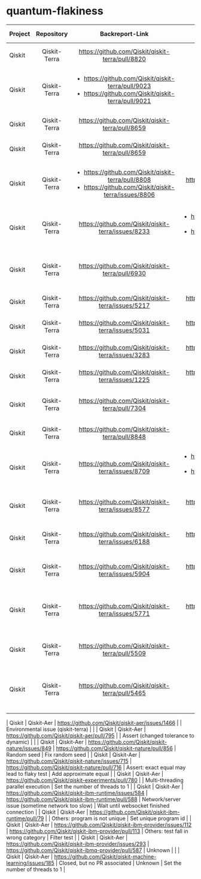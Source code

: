 # quantum-flakiness
| Project |  Repository  |               Backreport-Link                    |  Fix-Link | Categories-of-Flaky-Test |      Categories-of-Fix            |
| :---    |    :---:     |                       :---:                      |  :---:    |       :---:              |              :---:                |
| Qiskit  | Qiskit-Terra | https://github.com/Qiskit/qiskit-terra/pull/8820 |           |   Random seed, assert    | Fix random seed to a fixed value  |
| Qiskit  | Qiskit-Terra | <ul><li>https://github.com/Qiskit/qiskit-terra/pull/9023</li><li>https://github.com/Qiskit/qiskit-terra/pull/9021</li></ul> |   | Assertion | Loose the thresholds of an assertion |
| Qiskit  | Qiskit-Terra | https://github.com/Qiskit/qiskit-terra/pull/8659 |           | Assertion: assertImagesAreEqual() | Loose thresholds of equal test |
| Qiskit  | Qiskit-Terra | https://github.com/Qiskit/qiskit-terra/pull/8659 |           | Assertion: assertImagesAreEqual() | Loose thresholds of equal test |
| Qiskit  | Qiskit-Terra | <ul><li>https://github.com/Qiskit/qiskit-terra/pull/8808</li><li>https://github.com/Qiskit/qiskit-terra/issues/8806</li></ul> | https://github.com/Qiskit/qiskit-terra/pull/8815 | Random seed, assertEqual | Fixed random seed, and more |
| Qiskit  | Qiskit-Terra | https://github.com/Qiskit/qiskit-terra/issues/8233 | <ul><li>https://github.com/Qiskit/qiskit-terra/pull/8260</li><li>https://github.com/Qiskit/qiskit-terra/pull/8262</li></ul> | Random seed | Fixed random seed |
| Qiskit  | Qiskit-Terra | https://github.com/Qiskit/qiskit-terra/pull/6930 |           |       Visualization      | Add wrappers to detect incomplete file formats  |
| Qiskit  | Qiskit-Terra | https://github.com/Qiskit/qiskit-terra/issues/5217 | https://github.com/Qiskit/qiskit-terra/pull/5599 | Random seed  | Fixed random seed |
| Qiskit  | Qiskit-Terra | https://github.com/Qiskit/qiskit-terra/issues/5031 | https://github.com/Qiskit/qiskit-terra/pull/5047 | "Others: hypothesis deadline (set to default value by mistake) https://hypothesis.readthedocs.io/en/latest/settings.html" | Remove hypothesis deadline  |
| Qiskit  | Qiskit-Terra | https://github.com/Qiskit/qiskit-terra/issues/3283 | https://github.com/Qiskit/qiskit-terra/pull/3284 | Visualization (image comparison) | Update reference files |
| Qiskit  | Qiskit-Terra | https://github.com/Qiskit/qiskit-terra/issues/1225 | https://github.com/Qiskit/qiskit-terra/pull/1226 | Unhandled exception: network/server connection (to https://qvisualization.mybluemix.net/) | Add exception handler |
| Qiskit  | Qiskit-Terra | https://github.com/Qiskit/qiskit-terra/pull/7304 |           |   Random seed | Fixed random number seed |
| Qiskit  | Qiskit-Terra | https://github.com/Qiskit/qiskit-terra/pull/8848 |           |   Random seed | Fixed random seed |
| Qiskit  | Qiskit-Terra | https://github.com/Qiskit/qiskit-terra/issues/8709 | <ul><li>https://github.com/Qiskit/qiskit-terra/pull/9006</li><li>https://github.com/Qiskit/qiskit-terra/pull/8627</li></ul>  | Python: non-deterministic order of qubits; Python's implementation of dictionary is in an uncontrolled collection | Compare key-by-key instead of the insertion order |
| Qiskit  | Qiskit-Terra | https://github.com/Qiskit/qiskit-terra/issues/8577 | https://github.com/Qiskit/qiskit-terra/pull/8582 | Assert | Remove time senstive assert |
| Qiskit  | Qiskit-Terra | https://github.com/Qiskit/qiskit-terra/issues/6188 | https://github.com/Qiskit/qiskit-terra/pull/7682 | Multi-threading-multiprocessing (fork() function) | Bumping the minimum symengine version |
| Qiskit  | Qiskit-Terra | https://github.com/Qiskit/qiskit-terra/issues/5904 | https://github.com/Qiskit/qiskit-terra/pull/6539 | Multi-threading-parallel builds | Disables the use of parallel sphinx |
| Qiskit  | Qiskit-Terra | https://github.com/Qiskit/qiskit-terra/issues/5771 | https://github.com/Qiskit/qiskit-terra/pull/5778 | Others: incorrect durations in scheduled circuit | Ensuring all instruction objects in scheduled circuit are different |
| Qiskit  | Qiskit-Terra | https://github.com/Qiskit/qiskit-terra/pull/5509 |           | Environmental issue, i.e., consistency issue (backwards compatibility) | Change the deprecation shim in qiskit.util |
| Qiskit  | Qiskit-Terra | https://github.com/Qiskit/qiskit-terra/pull/5465 |           | Environmental issue (software/library versions) | "Expands the macOS skip on the tests to be python >= 3.8" |

| Qiskit  | Qiskit-Aer | https://github.com/Qiskit/qiskit-aer/issues/1466 |           |  Environmental issue (qiskit-terra)  |  |
| Qiskit  | Qiskit-Aer | https://github.com/Qiskit/qiskit-aer/pull/795 |           |  Assert (changed tolerance to dynamic)  |  |
| Qiskit  | Qiskit-Aer | https://github.com/Qiskit/qiskit-nature/issues/849 | https://github.com/Qiskit/qiskit-nature/pull/856 | Random seed | Fix random seed |
| Qiskit  | Qiskit-Aer | https://github.com/Qiskit/qiskit-nature/issues/715 | https://github.com/Qiskit/qiskit-nature/pull/716 | Assert: exact equal may lead to flaky test | Add approximate equal |
| Qiskit  | Qiskit-Aer | https://github.com/Qiskit/qiskit-experiments/pull/780 |           | Multi-threading parallel execution | Set the number of threads to 1 |
| Qiskit  | Qiskit-Aer | https://github.com/Qiskit/qiskit-ibm-runtime/issues/584 | https://github.com/Qiskit/qiskit-ibm-runtime/pull/588 | Network/server issue (sometime network too slow) | Wait until websocket finished connection |
| Qiskit  | Qiskit-Aer | https://github.com/Qiskit/qiskit-ibm-runtime/pull/79 |           | Others: program is not unique | Set unique program id |
| Qiskit  | Qiskit-Aer | https://github.com/Qiskit/qiskit-ibm-provider/issues/112 | https://github.com/Qiskit/qiskit-ibm-provider/pull/113 | Others: test fall in wrong category | Filter test |
| Qiskit  | Qiskit-Aer | https://github.com/Qiskit/qiskit-ibm-provider/issues/293 | https://github.com/Qiskit/qiskit-ibmq-provider/pull/587 | Unknown | |
| Qiskit  | Qiskit-Aer | https://github.com/Qiskit/qiskit-machine-learning/issues/185 | Closed, but no PR associated | Unknown | Set the number of threads to 1 |








